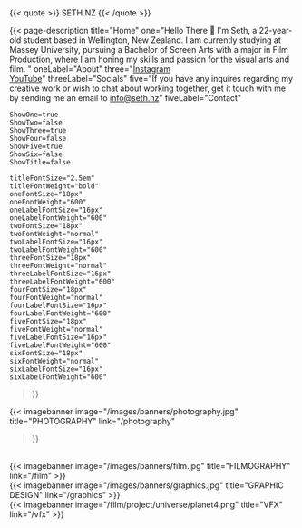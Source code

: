 ---
---
<br>

{{< quote >}}
SETH.NZ
{{< /quote >}}

{{< page-description
    title="Home"
    one="Hello There 👋 I'm Seth, a 22-year-old student based in Wellington, New Zealand. I am currently studying at Massey University, pursuing a Bachelor of Screen Arts with a major in Film Production, where I am honing my skills and passion for the visual arts and film. "
    oneLabel="About"
    three="[Instagram](https://instagram.com/altfullstop) <br> [YouTube](https://youtube.com/@altfullstop)"
    threeLabel="Socials"
    five="If you have any inquires regarding my creative work or wish to chat about working together, get it touch with me by sending me an email to [info@seth.nz](mailto:info@seth.nz)"
    fiveLabel="Contact"

    ShowOne=true
    ShowTwo=false
    ShowThree=true
    ShowFour=false
    ShowFive=true
    ShowSix=false
    ShowTitle=false
    
    titleFontSize="2.5em"
    titleFontWeight="bold"
    oneFontSize="18px"
    oneFontWeight="600"
    oneLabelFontSize="16px"
    oneLabelFontWeight="600"
    twoFontSize="18px"
    twoFontWeight="normal"
    twoLabelFontSize="16px"
    twoLabelFontWeight="600"
    threeFontSize="18px"
    threeFontWeight="normal"
    threeLabelFontSize="16px"
    threeLabelFontWeight="600"
    fourFontSize="18px"
    fourFontWeight="normal"
    fourLabelFontSize="16px"
    fourLabelFontWeight="600"
    fiveFontSize="18px"
    fiveFontWeight="normal"
    fiveLabelFontSize="16px"
    fiveLabelFontWeight="600"
    sixFontSize="18px"
    sixFontWeight="normal"
    sixLabelFontSize="16px"
    sixLabelFontWeight="600"
>}}


{{< imagebanner
  image="/images/banners/photography.jpg"
  title="PHOTOGRAPHY"
  link="/photography"
>}}
<br>
{{< imagebanner
  image="/images/banners/film.jpg"
  title="FILMOGRAPHY"
  link="/film"
>}}
<br>
{{< imagebanner
  image="/images/banners/graphics.jpg"
  title="GRAPHIC DESIGN"
  link="/graphics"
>}}
<br>
{{< imagebanner
  image="/film/project/universe/planet4.png"
  title="VFX"
  link="/vfx"
>}}
